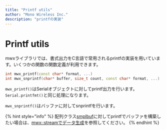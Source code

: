 ```yaml
---
title: "Printf utils"
author: "Mono Wireless Inc."
description: "printfの実装"
---
```

# Printf utils

mwxライブラリでは、書式出力をC言語で常用されるprintfの実装を用いています。いくつかの関数の関数定義が利用できます。

```cpp
int mwx_printf(const char* format, ...)
int mwx_snprintf(char* buffer, size_t count, const char* format, ...)
```

`mwx_printf()`はSerialオブジェクトに対してprintf出力を行います。`Serial.printfmt()`と同じ処理になります。

`mwx_snprintf()`はバッファに対してsnprintfを行います。

{% hint style="info" %}
配列クラス[smplbuf](../../classes/smplbuf/)に対してprintfでバッファを構築したい場合は、[mwx::streamでデータ生成](../../classes/smplbuf/#mwxstreamdedta)を参照してください。
{% endhint %}
